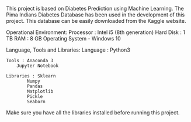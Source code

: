 This project is based on Diabetes Prediction using Machine Learning. The Pima Indians Diabetes Database has been used in the development of this project.
This database can be easily downloaded from the Kaggle website.

Operational Environment:
	Processor : Intel i5 (8th generation)
	Hard Disk : 1 TB
	RAM : 8 GB
	Operating System - Windows 10

Language, Tools and Libraries:
	Language : Python3

	Tools : Anaconda 3
		Jupyter Notebook

	Libraries : Sklearn
		    Numpy
		    Pandas
		    Matplotlib
		    Pickle
		    Seaborn
Make sure you have all the libraries installed before running this project.
